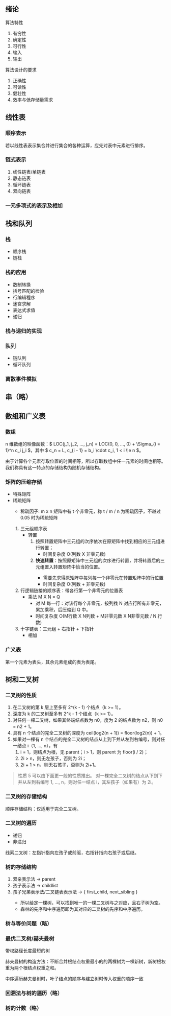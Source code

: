 ## 绪论

算法特性

1. 有穷性
2. 确定性
3. 可行性
4. 输入
5. 输出

算法设计的要求

1. 正确性
2. 可读性
3. 健壮性
4. 效率与低存储量需求

## 线性表

### 顺序表示

若以线性表表示集合并进行集合的各种运算，应先对表中元素进行排序。

### 链式表示

1. 线性链表/单链表
2. 静态链表
3. 循环链表
4. 双向链表

### 一元多项式的表示及相加

## 栈和队列

### 栈

- 顺序栈
- 链栈

### 栈的应用

- 数制转换
- 括号匹配的检验
- 行编辑程序
- 迷宫求解
- 表达式求值
- 递归

### 栈与递归的实现

### 队列

- 链队列
- 循环队列

### 离散事件模拟

## 串（略）

## 数组和广义表

### 数组

n 维数组的映像函数：$ LOC(j_1, j_2, ..., j_n) = LOC(0, 0, ..., 0) + \Sigma_{i = 1}^n c_i j_i $，其中 $ c_n = L, c_{i - 1} = b_i \cdot c_i, 1 < i \le n $。

由于计算各个元素存取位置的时间相等，所以存取数组中任一元素的时间也相等。我们称具有这一特点的存储结构为随机存储结构。

### 矩阵的压缩存储

- 特殊矩阵
- <fc>稀疏矩阵
  - 稀疏因子: <c1>m x n 矩阵中有 t 个非零元，称 t / m / n 为稀疏因子，不越过 0.05 时为稀疏矩阵</c1>
  1. 三元组顺序表
     - 转置
       1. 按照转置矩阵中三元组的次序依次在原矩阵中找到相应的三元组进行转置；
          - 时间复杂度 <c2>O(列数 X 非零元数)</c2>
       2. **快速转置**：<c3>按照原矩阵中三元组的次序进行转置，并将转置后的三元组置入转置矩阵中恰当的位置。
          - 需要先求得原矩阵中每列每一个非零元在转置矩阵中的行位置
          - </c3>时间复杂度 <c3>O(列数 + 非零元数)</c3>
  2. 行逻辑链接的顺序表：带各行第一个非零元的位置表
     - 乘法 M X N = Q
       - 对 M 每一行：对该行每个非零元，按列找 N 对应行所有非零元，累加乘积，后压缩到 Q 中。
       - 时间复杂度 <c4>O(M行数 X N列数 + M非零元数 X N非零元数 / N.行数)</c4>
  3. 十字链表：三元组 + 右指针 + 下指针
     - 相加
</fc>

### 广义表

第一个元素为表头，其余元素组成的表为表尾。

## 树和二叉树

### 二叉树的性质

1. 在二叉树的第 k 层上至多有 2^(k - 1) 个结点（k >= 1）。
2. 深度为 k 的二叉树至多有 2^k - 1 个结点（k >= 1）。
3. <fc>对任何一棵二叉树，如果其终端结点数为 n0，度为 2 的结点数为 n2，则 n0 = n2 + 1。</fc>
4. 具有 n 个结点的完全二叉树的深度为 ceil(log2(n + 1)) = floor(log2(n)) + 1。
5. 如果对一棵有 n 个结点的完全二叉树的结点从上到下并从左到右编号，则对任一结点 i（1, ..., n），有
   1. i = 1，则结点为根，无 parent；i > 1，则 parent 为 floor(i / 2)；
   2. 2i > n，则无左孩子，否则为 2i；
   3. 2i + 1 > n，则无右孩子，否则为 2i+1。

> 性质 5 可以由下面更一般的性质推出。
> 对一棵完全二叉树的结点从下到下并从左到右编号 1, ..., n，则对任一结点 i，其左孩子（如果有）为 2i。

### 二叉树的存储结构

顺序存储结构：仅适用于完全二叉树。

### 二叉树的遍历

- 递归
- 非递归

线索二叉树：左指针指向左孩子或前驱，右指针指向右孩子或后继。

### 树的存储结构

1. 双亲表示法 -> parent
2. 孩子表示法 -> childlist
3. <fc>孩子兄弟表示法/二叉链表表示法 -> { first_child, next_sibling }
   - 所以给定一棵树，可以找到唯一的一棵二叉树与之对应，且右子树为空。
   - 森林的先序和中序遍历即为其对应的二叉树的先序和中序遍历。</fc>

### 树与等价问题（略）

### 最优二叉树/赫夫曼树

带权路径长度最短的树

<fc>赫夫曼树的构造方法：<c1>不断合并根结点权重最小的的两棵树为一棵新树，新树根权重为两个根结点权重之和</c1>。</fc>

<fc>中序遍历赫夫曼树时，叶子结点的顺序与建立树时传入权重的顺序一致</fc>

### 回溯法与树的遍历（略）
### 树的计数（略）
